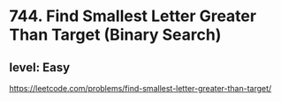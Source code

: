# 744. Find Smallest Letter Greater Than Target (Binary Search)
## level: Easy

https://leetcode.com/problems/find-smallest-letter-greater-than-target/
